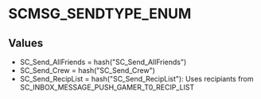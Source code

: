 # SCMSG_SENDTYPE_ENUM

## Values
* SC_Send_AllFriends = hash("SC_Send_AllFriends")
* SC_Send_Crew = hash("SC_Send_Crew")
* SC_Send_RecipList = hash("SC_Send_RecipList"): Uses recipiants from SC_INBOX_MESSAGE_PUSH_GAMER_T0_RECIP_LIST